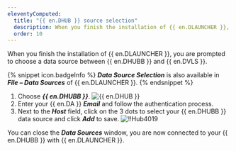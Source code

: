 ```yaml
---
eleventyComputed:
  title: "{{ en.DHUB }} source selection"
  description: When you finish the installation of {{ en.DLAUNCHER }}, you are prompted to choose a data source between {{ en.DHUB }} and {{ en.DVLS }}.
  order: 10
---
```

When you finish the installation of {{ en.DLAUNCHER }}, you are prompted to choose a data source between {{ en.DHUBB }} and {{ en.DVLS }}.

{% snippet icon.badgeInfo %}
***Data Source Selection*** is also available in ***File – Data Sources*** of {{ en.DLAUNCHER }}.
{% endsnippet %}

1. Choose ***{{ en.DHUBB }}***.
![{{ en.DHUB }}](https://cdnweb.devolutions.net/docs/HUBB6003_2023_3.png)
1. Enter your {{ en.DA }} ***Email*** and follow the authentication process.
1. Next to the ***Host*** field, click on the 3 dots to select your {{ en.DHUBB }} data source and click ***Add*** to save.
![!!Hub4019](https://cdnweb.devolutions.net/docs/HUBB6002_2023_3.png)

You can close the ***Data Sources*** window, you are now connected to your {{ en.DHUBB }} with {{ en.DLAUNCHER }}.
